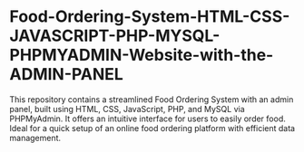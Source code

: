 # Food-Ordering-System-HTML-CSS-JAVASCRIPT-PHP-MYSQL-PHPMYADMIN-Website-with-the-ADMIN-PANEL
This repository contains a streamlined Food Ordering System with an admin panel, built using HTML, CSS, JavaScript, PHP, and MySQL via PHPMyAdmin. It offers an intuitive interface for users to easily order food. Ideal for a quick setup of an online food ordering platform with efficient data management.
